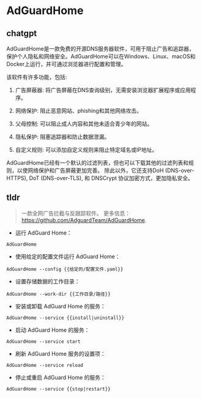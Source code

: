 # AdGuardHome 
## chatgpt 
AdGuardHome是一款免费的开源DNS服务器软件，可用于阻止广告和追踪器，保护个人隐私和网络安全。AdGuardHome可以在Windows、Linux、macOS和Docker上运行，并可通过浏览器进行配置和管理。

该软件有许多功能，包括:

1. 广告屏蔽器: 将广告屏蔽在DNS查询级别，无需安装浏览器扩展程序或应用程序。

2. 网络保护: 阻止恶意网站、phishing和其他网络攻击。

3. 父母控制: 可以阻止成人内容和其他未适合青少年的网站。

4. 隐私保护: 阻塞追踪器和防止数据泄漏。

5. 自定义规则: 可以添加自定义规则来阻止特定域名或IP地址。

AdGuardHome已经有一个默认的过滤列表，但也可以下载其他的过滤列表和规则，以使网络保护和广告屏蔽更加完善。 除此以外，它还支持DoH (DNS-over-HTTPS), DoT (DNS-over-TLS), 和 DNSCrypt 协议加密方式，更加隐私安全。 

## tldr 
 
> 一款全网广告拦截与反跟踪软件。
> 更多信息：<https://github.com/AdguardTeam/AdGuardHome>.

- 运行 AdGuard Home：

`AdGuardHome`

- 使用给定的配置文件运行 AdGuard Home：

`AdGuardHome --config {{给定的/配置文件.yaml}}`

- 设置存储数据的工作目录：

`AdGuardHome --work-dir {{工作目录/路径}}`

- 安装或卸载 AdGuard Home 的服务：

`AdGuardHome --service {{install|uninstall}}`

- 启动 AdGuard Home 的服务：

`AdGuardHome --service start`

- 刷新 AdGuard Home 服务的设置项：

`AdGuardHome --service reload`

- 停止或重启 AdGuard Home 的服务：

`AdGuardHome --service {{stop|restart}}`
